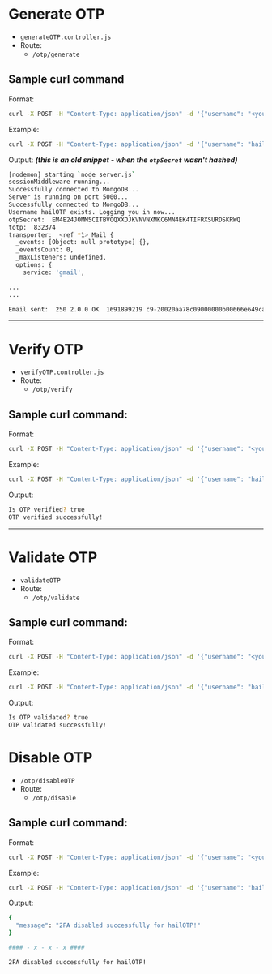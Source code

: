 # Generate OTP
- `generateOTP.controller.js`
- Route: 
    * `/otp/generate` 

## Sample curl command

Format: 
```sh
curl -X POST -H "Content-Type: application/json" -d '{"username": "<your-username>", "email": "<your-email@example.com>"}' http://localhost:5000/api/auth/otp/generate
```

Example: 
```sh
curl -X POST -H "Content-Type: application/json" -d '{"username": "hailOTP", "email": "otptester@jrvbuildcon.com"}' http://localhost:5000/api/auth/otp/generate
```

Output: 
**_(this is an old snippet - when the `otpSecret` wasn't hashed)_**
```sh
[nodemon] starting `node server.js`
sessionMiddleware running...
Successfully connected to MongoDB...
Server is running on port 5000...
Successfully connected to MongoDB...
Username hailOTP exists. Logging you in now...
otpSecret:  EM4E24JOMM5CITBVOQXXOJKVNVNXMKC6MN4EK4TIFRXSURDSKRWQ
totp:  832374
transporter:  <ref *1> Mail {
  _events: [Object: null prototype] {},
  _eventsCount: 0,
  _maxListeners: undefined,
  options: {
    service: 'gmail',

...
... 

Email sent:  250 2.0.0 OK  1691899219 c9-20020aa78c09000000b00666e649ca46sm5582196pfd.101 - gsmtp
```

-----

# Verify OTP
- `verifyOTP.controller.js`
- Route: 
    * `/otp/verify`

## Sample curl command: 

Format: 
```sh
curl -X POST -H "Content-Type: application/json" -d '{"username": "<your-username>", "token": "<your-token>"}' http://localhost:5000/api/auth/otp/verify
```

Example: 
```sh
curl -X POST -H "Content-Type: application/json" -d '{"username": "hailOTP", "token": "709463"}' http://localhost:5000/api/auth/otp/verify | json
```

Output: 
```sh
Is OTP verified? true
OTP verified successfully!
```

----

# Validate OTP
- `validateOTP`
- Route:
    * `/otp/validate`

## Sample curl command: 

Format: 
```sh
curl -X POST -H "Content-Type: application/json" -d '{"username": "<your-username>", "token": "<your-token>"}' http://localhost:5000/api/auth/otp/validate
```

Example: 
```sh
curl -X POST -H "Content-Type: application/json" -d '{"username": "hailOTP", "token": "709463"}' http://localhost:5000/api/auth/otp/validate | json
```

Output: 
```sh
Is OTP validated? true
OTP validated successfully!
```

# Disable OTP
- `/otp/disableOTP`
- Route:
    * `/otp/disable`
  
## Sample curl command: 

Format: 
```sh
curl -X POST -H "Content-Type: application/json" -d '{"username": "<your-username>"}' http://localhost:5000/api/auth/otp/disable | json
```

Example: 
```sh
curl -X POST -H "Content-Type: application/json" -d '{"username": "hailOTP"}' http://localhost:5000/api/auth/otp/disable | json
```

Output: 
```sh
{
  "message": "2FA disabled successfully for hailOTP!"
}

#### - x - x - x ####

2FA disabled successfully for hailOTP!
```
